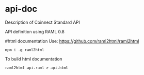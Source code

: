 # api-doc
Description of Coinnect Standard API

API definition using RAML 0.8

#html documentation
Use: https://github.com/raml2html/raml2html

```
npm i -g raml2html
```

To build html documentation

```
raml2html api.raml > api.html
```
